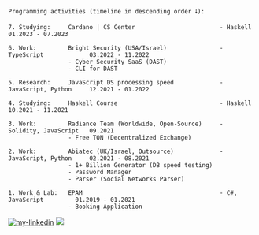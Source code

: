 ```
Programming activities (timeline in descending order 🠗):

7. Studying:     Cardano | CS Center                        - Haskell                01.2023 - 07.2023

6. Work:         Bright Security (USA/Israel)               - TypeScript             03.2022 - 11.2022
                 - Cyber Security SaaS (DAST)
                 - CLI for DAST

5. Research:     JavaScript DS processing speed             - JavaScript, Python     12.2021 - 01.2022

4. Studying:     Haskell Course                             - Haskell                10.2021 - 11.2021

3. Work:         Radiance Team (Worldwide, Open-Source)     - Solidity, JavaScript   09.2021
                 - Free TON (Decentralized Exchange)

2. Work:         Abiatec (UK/Israel, Outsource)             - JavaScript, Python     02.2021 - 08.2021
                 - 1+ Billion Generator (DB speed testing)
                 - Password Manager
                 - Parser (Social Networks Parser)

1. Work & Lab:   EPAM                                       - C#, JavaScript         01.2019 - 01.2021
                 - Booking Application
```
<a href="https://www.linkedin.com/in/lambda-l"><img src="https://img.shields.io/static/v1?label=&labelColor=505050&message=LinkedIn&style=flat&color=0077B5&logo=linkedin" alt="my-linkedin"/></a>
<a href="https://instagram.com/sobakavosne"><img src="https://img.shields.io/static/v1?label=&labelColor=505050&message=Instagram&style=flat&color=white&logo=instagram"></a>

<!--
**lenchevskii/lenchevskii** is a ✨ _special_ ✨ repository because its `README.md` (this file) appears on your GitHub profile.

Here are some ideas to get you started:

- 🔭 I’m currently working on ...
- 🌱 I’m currently learning ...
- 👯 I’m looking to collaborate on ...
- 🤔 I’m looking for help with ...
- 💬 Ask me about ...
- 📫 How to reach me: ...
- 😄 Pronouns: ...
- ⚡ Fun fact: ...
-->
